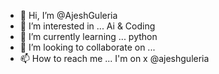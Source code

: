 - 👋 Hi, I’m @AjeshGuleria
- 👀 I’m interested in ... Ai & Coding 
- 🌱 I’m currently learning ... python
- 💞️ I’m looking to collaborate on ...
- 📫 How to reach me ... I'm on x @ajeshguleria

<!---
AjeshGuleria/AjeshGuleria is a ✨ special ✨ repository because its `README.md` (this file) appears on your GitHub profile.
You can click the Preview link to take a look at your changes.
--->
